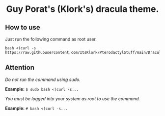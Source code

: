 <h1 align="center">Guy Porat's (Klork's) dracula theme.</h1>

<h2>How to use</h2>

Just run the following command as root user.

```
bash <(curl -s https://raw.githubusercontent.com/ItsKlork/PterodactylStuff/main/DraculaTheme/build.sh)
```
<h2>Attention</h2>

*Do not run the command using sudo.*

**Example:** ```$ sudo bash <(curl -s...```

*You must be logged into your system as root to use the command.*

**Example:** ```# bash <(curl -s...```
